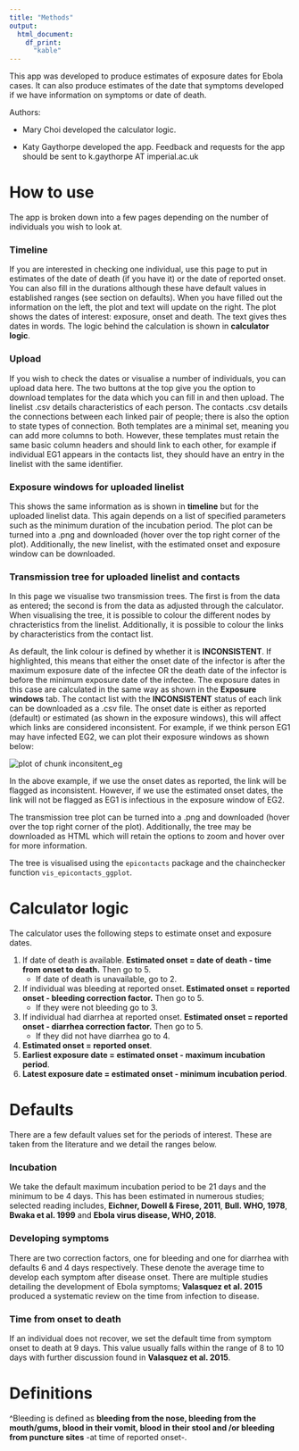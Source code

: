 ```yaml
---
title: "Methods"
output: 
  html_document:
    df_print:
      "kable"
---
```





This app was developed to produce estimates of exposure dates for Ebola cases. It can also produce estimates of the date that symptoms developed if we have information on symptoms or date of death.

Authors: 

* Mary Choi developed the calculator logic.

* Katy Gaythorpe developed the app. Feedback and requests for the app should be sent to k.gaythorpe AT imperial.ac.uk


# How to use

The app is broken down into a few pages depending on the number of individuals you wish to look at.

### Timeline

If you are interested in checking one individual, use this page to put in estimates of the date of death (if you have it) or the date of reported onset. You can also fill in the durations although these have default values in established ranges (see section on defaults). When you have filled out the information on the left, the plot and text will update on the right. The plot shows the dates of interest: exposure, onset and death. The text gives thes dates in words. The logic behind the calculation is shown in **calculator logic**.

### Upload

If you wish to check the dates or visualise a number of individuals, you can upload data here. The two buttons at the top give you the option to download templates for the data which you can fill in and then upload. The linelist .csv details characteristics of each person. The contacts .csv details the connections between each linked pair of people; there is also the option to state types of connection. Both templates are a minimal set, meaning you can add more columns to both. However, these templates must retain the same basic column headers and should link to each other, for example if individual EG1 appears in the contacts list, they should have an entry in the linelist with the same identifier.

### Exposure windows for uploaded linelist

This shows the same information as is shown in **timeline** but for the uploaded linelist data. This again depends on a list of specified parameters such as the minimum duration of the incubation period. The plot can be turned into a .png and downloaded (hover over the top right corner of the plot). Additionally, the new linelist, with the estimated onset and exposure window can be downloaded.

### Transmission tree for uploaded linelist and contacts

In this page we visualise two transmission trees. The first is from the data as entered; the second is from the data as adjusted through the calculator. When visualising the tree, it is possible to colour the different nodes by chracteristics from the linelist. Additionally, it is possible to colour the links by characteristics from the contact list. 

As default, the link colour is defined by whether it is **INCONSISTENT**. If highlighted, this means that either the onset date of the infector is after the maximum exposure date of the infectee OR the death date of the infector is before the minimum exposure date of the infectee. The exposure dates in this case are calculated in the same way as shown in the **Exposure windows** tab. The contact list with the **INCONSISTENT** status of each link can be downloaded as a .csv file. The onset date is either as reported (default) or estimated (as shown in the exposure windows), this will affect which links are considered inconsistent. For example, if we think person EG1 may have infected EG2, we can plot their exposure windows as shown below:

![plot of chunk inconsitent_eg](figure/inconsitent_eg-1.png)

In the above example, if we use the onset dates as reported, the link will be flagged as inconsistent. However, if we use the estimated onset dates, the link will not be flagged as EG1 is infectious in the exposure window of EG2.

The transmission tree plot can be turned into a .png and downloaded (hover over the top right corner of the plot). Additionally, the tree may be downloaded as HTML which will retain the options to zoom and hover over for more information.

The tree is visualised using the `epicontacts` package and the chainchecker function `vis_epicontacts_ggplot`.

# Calculator logic

The calculator uses the following steps to estimate onset and exposure dates.

1. If date of death is available. **Estimated onset = date of death - time from onset to death.** Then go to 5. 
    + If date of death is unavailable, go to 2.
2. If individual was bleeding at reported onset. **Estimated onset = reported onset - bleeding correction factor.** Then go to 5. 
    + If they were not bleeding go to 3.
3. If individual had diarrhea at reported onset. **Estimated onset = reported onset - diarrhea correction factor.** Then go to 5. 
    + If they did not have diarrhea go to 4.
4. **Estimated onset  = reported onset**.
5. **Earliest exposure date = estimated onset - maximum incubation period**.
6. **Latest exposure date = estimated onset - minimum incubation period**.

# Defaults

There are a few default values set for the periods of interest. These are taken from the literature and we detail the ranges below.

### Incubation

We take the default maximum incubation period to be 21 days and the minimum to be 4 days.
This has been estimated in numerous studies; selected reading includes, **Eichner, Dowell & Firese, 2011**, **Bull. WHO, 1978**, **Bwaka et al. 1999** and **Ebola virus disease, WHO, 2018**.


### Developing symptoms

There are two correction factors, one for bleeding and one for diarrhea with defaults 6 and 4 days respectively. These denote the average time to develop each symptom after disease onset. There are multiple studies detailing the development of Ebola symptoms; **Valasquez et al. 2015** produced a systematic review on the time from infection to disease.

### Time from onset to death

If an individual does not recover, we set the default time from symptom onset to death at 9 days. This value usually falls within the range of 8 to 10 days with further discussion found in **Valasquez et al. 2015**.

# Definitions

^Bleeding is defined as **bleeding from the nose, bleeding from the mouth/gums, blood in their vomit, blood in their stool and /or bleeding from puncture sites** -at time of reported onset-.
